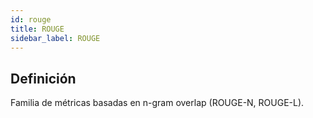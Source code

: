 ```yaml
---
id: rouge
title: ROUGE
sidebar_label: ROUGE
---
```


## Definición
Familia de métricas basadas en n-gram overlap (ROUGE-N, ROUGE-L).
